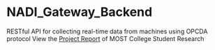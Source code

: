 # NADI_Gateway_Backend
 RESTful API for collecting real-time data from machines using OPCDA protocol
View the [Project Report](https://github.com/HsuShihYu/NADI-InternProject-GatewayBackend/blob/main/Gateway%20API%20%E8%A6%8F%E6%A0%BC%E6%9B%B8%20Sam%20v1.docx) of MOST College Student Research
